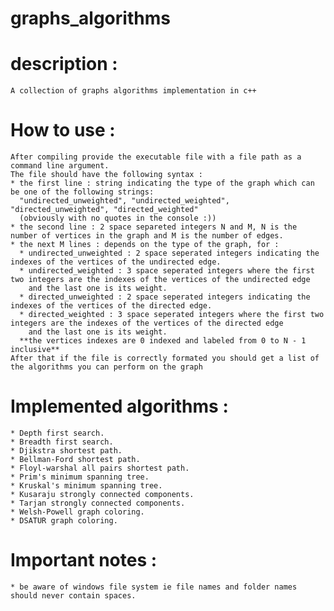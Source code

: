 # **graphs_algorithms**
  # description :
    A collection of graphs algorithms implementation in c++

  # How to use :
    After compiling provide the executable file with a file path as a command line argument.
    The file should have the following syntax :
    * the first line : string indicating the type of the graph which can be one of the following strings:
      "undirected_unweighted", "undirected_weighted", "directed_unweighted", "directed_weighted"
	  (obviously with no quotes in the console :))
	* the second line : 2 space separeted integers N and M, N is the number of vertices in the graph and M is the number of edges.
    * the next M lines : depends on the type of the graph, for :
      * undirected_unweighted : 2 space seperated integers indicating the indexes of the vertices of the undirected edge.
      * undirected_weighted : 3 space seperated integers where the first two integers are the indexes of the vertices of the undirected edge
        and the last one is its weight.
      * directed_unweighted : 2 space seperated integers indicating the indexes of the vertices of the directed edge.
      * directed_weighted : 3 space seperated integers where the first two integers are the indexes of the vertices of the directed edge
        and the last one is its weight.
      **the vertices indexes are 0 indexed and labeled from 0 to N - 1 inclusive**
    After that if the file is correctly formated you should get a list of the algorithms you can perform on the graph
  # Implemented algorithms :
    * Depth first search.
    * Breadth first search.
    * Djikstra shortest path.
    * Bellman-Ford shortest path.
    * Floyl-warshal all pairs shortest path.
    * Prim's minimum spanning tree.
    * Kruskal's minimum spanning tree.
    * Kusaraju strongly connected components.
    * Tarjan strongly connected components.
    * Welsh-Powell graph coloring.
    * DSATUR graph coloring.
  # Important notes :
    * be aware of windows file system ie file names and folder names should never contain spaces.
